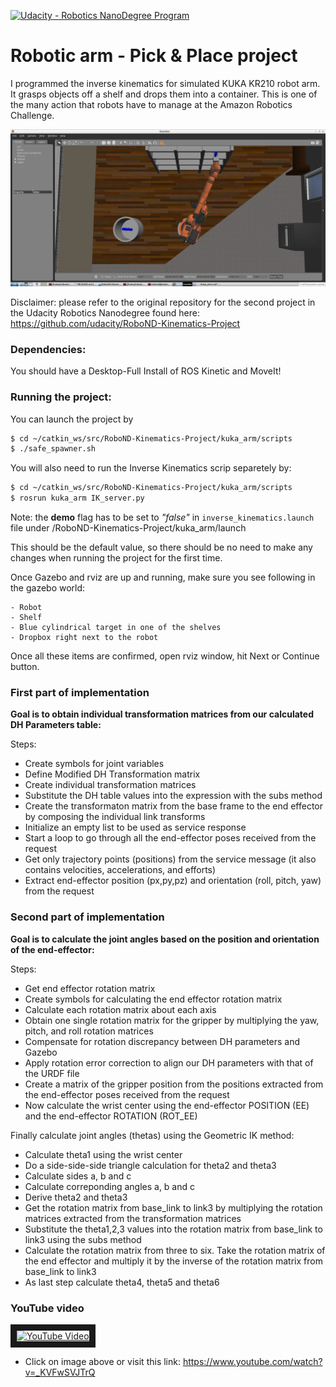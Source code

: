 [![Udacity - Robotics NanoDegree Program](https://s3-us-west-1.amazonaws.com/udacity-robotics/Extra+Images/RoboND_flag.png)](https://www.udacity.com/robotics)
# Robotic arm - Pick & Place project

I programmed the inverse kinematics for simulated KUKA KR210 robot arm. It grasps objects off a shelf and drops them into a container. This is one of the many action that robots have to manage at the Amazon Robotics Challenge.

![alt text](https://github.com/digitalgroove/RoboND-Kinematics-Project/blob/master/misc_images/Pick_and_Place_Image.png "Robotic Arm Image")

Disclaimer: please refer to the original repository for the second project in the Udacity Robotics Nanodegree found here: https://github.com/udacity/RoboND-Kinematics-Project

### Dependencies:
You should have a Desktop-Full Install of ROS Kinetic and MoveIt!


### Running the project:

You can launch the project by
```sh
$ cd ~/catkin_ws/src/RoboND-Kinematics-Project/kuka_arm/scripts
$ ./safe_spawner.sh
```

You will also need to run the Inverse Kinematics scrip separetely by:
```sh
$ cd ~/catkin_ws/src/RoboND-Kinematics-Project/kuka_arm/scripts
$ rosrun kuka_arm IK_server.py
```
Note: the **demo** flag has to be set to _"false"_ in `inverse_kinematics.launch` file under /RoboND-Kinematics-Project/kuka_arm/launch

This should be the default value, so there should be no need to make any changes when running the project for the first time. 


Once Gazebo and rviz are up and running, make sure you see following in the gazebo world:

	- Robot
	- Shelf
	- Blue cylindrical target in one of the shelves
	- Dropbox right next to the robot
	

Once all these items are confirmed, open rviz window, hit Next or Continue button.



### First part of implementation 
**Goal is to obtain individual transformation matrices from our calculated DH Parameters table:**

Steps:
- Create symbols for joint variables
- Define Modified DH Transformation matrix
- Create individual transformation matrices
- Substitute the DH table values into the expression with the subs method
- Create the transformaton matrix from the base frame to the end effector by composing the individual link transforms
- Initialize an empty list to be used as service response
- Start a loop to go through all the end-effector poses received from the request
- Get only trajectory points (positions) from the service message (it also contains velocities, accelerations, and efforts)
- Extract end-effector position (px,py,pz) and orientation (roll, pitch, yaw) from the request


### Second part of implementation 
**Goal is to calculate the joint angles based on the position and orientation of the end-effector:**

Steps:
- Get end effector rotation matrix
- Create symbols for calculating the end effector rotation matrix
- Calculate each rotation matrix about each axis
- Obtain one single rotation matrix for the gripper by multiplying the yaw, pitch, and roll rotation matrices
- Compensate for rotation discrepancy between DH parameters and Gazebo
- Apply rotation error correction to align our DH parameters with that of the URDF file
- Create a matrix of the gripper position from the positions extracted from the end-effector poses received from the request
- Now calculate the wrist center using the end-effector POSITION (EE) and the end-effector ROTATION (ROT_EE)

Finally calculate joint angles (thetas) using the Geometric IK method:
- Calculate theta1 using the wrist center
- Do a side-side-side triangle calculation for theta2 and theta3
- Calculate sides a, b and c
- Calculate correponding angles a, b and c
- Derive theta2 and theta3
- Get the rotation matrix from base_link to link3 by multiplying the rotation matrices extracted from the transformation matrices
- Substitute the theta1,2,3 values into the rotation matrix from base_link to link3 using the subs method
- Calculate the rotation matrix from three to six. Take the rotation matrix of the end effector and multiply it by the inverse of the rotation matrix from base_link to link3
- As last step calculate theta4, theta5 and theta6


### YouTube video
<a href="http://www.youtube.com/watch?feature=player_embedded&v=_KVFwSVJTrQ" target="_blank"><img src="http://img.youtube.com/vi/_KVFwSVJTrQ/0.jpg" 
alt="YouTube Video" width="240" height="180" border="10" /></a>

- Click on image above or visit this link: https://www.youtube.com/watch?v=_KVFwSVJTrQ
